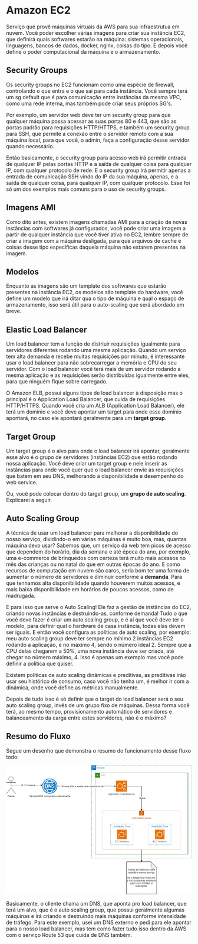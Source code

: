 # Amazon EC2
Serviço que provê máquinas virtuais da AWS para sua infraestrutua em nuvem. Você poder escolher várias imagens para criar sua instância EC2, que definirá quais softwares estarão na máquina: sistemas operacionais, linguagens, bancos de dados, docker, nginx, coisas do tipo. E depois você define o poder computacional da máquina e o armazenamento.

## Security Groups
Os security groups no EC2 funcionam como uma espécie de firewall, controlando o que entra e o que sai para cada instância. Você sempre terá um sg default que é para comunicação entre instâncias da mesma VPC, como uma rede interna, mas também pode criar seus próprios SG's.

Por exemplo, um servidor web deve ter um security group para que qualquer máquina possa acessar as suas portas 80 e 443, que são as portas padrão para requisições HTTP/HTTPS, e também um security group para SSH, que permite a conexão entre o servidor remoto com a sua máquina local, para que você, o admin, faça a configuração desse servidor quando necessário.

Então basicamente, o security group para acesso web irá permitir entrada de qualquer IP pelas portas HTTP e a saída de qualquer coisa para qualquer IP, com qualquer protocolo de rede. E o security group irá permitir apenas a entrada de comunicação SSH vindo do IP da sua máquina, apenas, e a saída de qualquer coisa, para qualquer IP, com qualquer protocolo. Esse foi só um dos exemplos mais comuns para o uso de security groups.

## Imagens AMI
Como dito antes, existem imagens chamadas AMI para a criação de novas instâncias com softwares já configurados, você pode criar uma imagem a partir de qualquer instância que você tiver ativa no EC2, lembre sempre de criar a imagem com a máquina desligada, para que arquivos de cache e coisas desse tipo específicas daquela máquina não estarem presentes na imagem.

## Modelos
Enquanto as imagens são um template dos softwares que estarão presentes na instância EC2, os modelos são template do hardware, você define um modelo que irá ditar qua o tipo de máquina e qual o espaço de armazenamento, isso será útil para o auto-scaling que será abordado em breve.

## Elastic Load Balancer
Um load balancer tem a função de distriuir requisições igualmente para servidores diferentes rodando uma mesma aplicação. Quando um serviço tem alta demanda e recebe muitas requisições por minuto, é interessante usar o load balancer para não sobrecarregar a memória e CPU do seu servidor. Com o load balancer você terá mais de um servidor rodando a mesma aplicação e as requisições serão distribuídas igualmente entre eles, para que ninguém fique sobre carregado.

O Amazon ELB, possui alguns tipos de load balancer à disposição mas o principal é o Application Load Balancer, que cuida de requisições HTTP/HTTPS. Quando você cria um ALB (Application Load Balancer), ele terá um domínio e você deve apontar um target para onde esse domínio apontará, no caso ele apontará geralmente para um **target group**.

## Target Group
Um target group é o alvo para onde o load balancer irá apontar, geralmente esse alvo é o grupo de servidores (instâncias EC2) que estão rodando nossa aplicação. Você deve criar um target group e nele inserir as instâncias para onde você quer que o load balancer envie as requisições que batem em seu DNS, melhorando a disponibilidade e desempenho do web service.

Ou, você pode colocar dentro do target group, um **grupo de auto scaling**. Explicarei a seguir.

## Auto Scaling Group
A técnica de usar um load balancer para melhorar a disponibilidade do nosso serviço, dividindo-o em várias máquinas é muito boa, mas, quantas máquina devo usar? Sabemos que, um serviço da web tem picos de acesso que dependem do horário, dia da semana e até época do ano, por exemplo, uma e-commerce de brinquedos com certeza terá muito mais acessos no mês das crianças ou no natal do que em outras épocas do ano. E como recursos de computação em nuvem são caros, seria bom ter uma forma de aumentar o número de servidores e diminuir conforme a **demanda**. Para que tenhamos alta disponibilidade quando houverem muitos acessos, e mais baixa disponibilidade em horários de poucos acessos, como de madrugada.

É para isso que serve o Auto Scaling! Ele faz a gestão de instâncias do EC2, criando novas instâncias e destruindo-as, conforme demanda! Tudo o que você deve fazer é criar um auto scaling group, e é aí que você deve ter o modelo, para definir qual o hardware de casa instância, todas elas devem ser iguais. E então você configura as políticas de auto scaling, por exemplo: meu auto scaling group deve ter sempre no mínimo 2 instâncias EC2 rodando a aplicação, e no máximo 4, sendo o número ideal 2. Sempre que a CPU delas chegarem a 50%, uma nova instância deve ser criada, até chegar no número máximo, 4. Isso é apenas um exemplo mas você pode definir a política que quiser.

Existem políticas de auto scaling dinâmicas e preditivas, as preditivas irão usar seu histórico de consumo, caso você não tenha um, é melhor ir com a dinâmica, onde você define as métricas manualmente.

Depois de tudo isso é só definir que o target do load balancer será o seu auto scaling group, invés de um grupo fixo de máquinas. Dessa forma você terá, ao mesmo tempo, provisionamento automático de servidores e balanceamento da carga entre estes servidores, não é o máximo?

## Resumo do Fluxo
Segue um desenho que demonstra o resumo do funcionamento desse fluxo todo:

<img src="images/aws/fluxo-ec2.jpg" width=800>

Basicamente, o cliente chama um DNS, que aponta pro load balancer, que terá um alvo, que é o auto scaling group, que possui geralmente algumas máquinas e irá criando e destruindo mais máquinas conforme intensidade de tráfego. Para este exemplo, usei um DNS externo e pedi para ele apontar para o nosso load balancer, mas tem como fazer tudo isso dentro da AWS com o serviço Route 53 que cuida de DNS também.